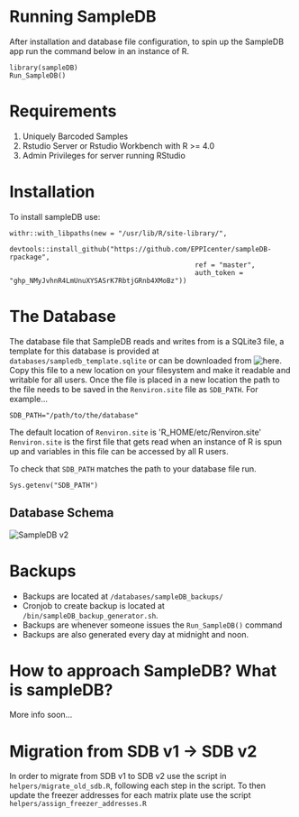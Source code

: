 
# Running SampleDB
After installation and database file configuration, to spin up the SampleDB app run the command below in an instance of R.
```
library(sampleDB)
Run_SampleDB()
```
# Requirements

1. Uniquely Barcoded Samples
2. Rstudio Server or Rstudio Workbench with R >= 4.0
3. Admin Privileges for server running RStudio

# Installation
To install sampleDB use:
```
withr::with_libpaths(new = "/usr/lib/R/site-library/", 
                     devtools::install_github("https://github.com/EPPIcenter/sampleDB-rpackage", 
                                              ref = "master", 
                                              auth_token = "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"))
```

# The Database
The database file that SampleDB reads and writes from is a SQLite3 file, a template for this database is provided at `databases/sampledb_template.sqlite` or can be downloaded from ![here](https://drive.google.com/file/d/1umwodPMPR0kZdsrlxTJQa-O0ylQq4tUS/view?usp=sharing).
Copy this file to a new location on your filesystem and make it readable and writable for all users.
Once the file is placed in a new location the path to the file needs to be saved in the `Renviron.site` file as `SDB_PATH`.
For example...
```
SDB_PATH="/path/to/the/database"
```

The default location of `Renviron.site` is 'R_HOME/etc/Renviron.site'
`Renviron.site` is the first file that gets read when an instance of R is spun up and variables in this file can be accessed by all R users.

To check that `SDB_PATH` matches the path to your database file run.
```
Sys.getenv("SDB_PATH")
```

## Database Schema
![SampleDB v2](https://user-images.githubusercontent.com/95319271/159344494-62fb6d59-66b6-4a9a-b4ae-decd74fc9739.svg)

# Backups
- Backups are located at `/databases/sampleDB_backups/`
- Cronjob to create backup is located at `/bin/sampleDB_backup_generator.sh`. 
- Backups are whenever someone issues the `Run_SampleDB()` command
- Backups are also generated every day at midnight and noon.

# How to approach SampleDB? What is sampleDB?
More info soon...

# Migration from SDB v1 -> SDB v2
In order to migrate from SDB v1 to SDB v2 use the script in `helpers/migrate_old_sdb.R`, following each step in the script. 
To then update the freezer addresses for each matrix plate use the script `helpers/assign_freezer_addresses.R`
